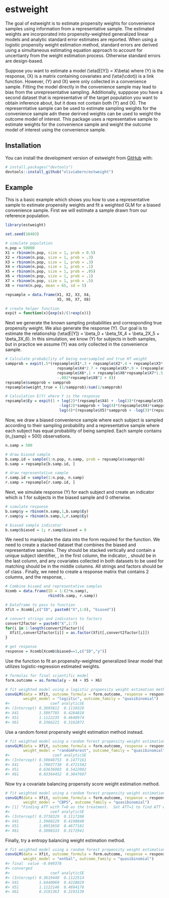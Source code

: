
<!-- README.md is generated from README.Rmd. Please edit that file -->

# estweight

<!-- badges: start -->

<!-- badges: end -->

The goal of estweight is to estimate propensity weights for convenience
samples using information from a representative sample. The estimated
weights are incorporated into propensity-weighted generalized linear
models and analytic standard error estimates are reported. When using a
logistic propensity weight estimation method, standard errors are
derived using a simultaneous estimating equation approach to account for
uncertianty from the weight estimation process. Otherwise standard
errors are design-based.

Suppose you want to estimate a model \(\eta(E[Y]) = X\beta\) where \(Y\)
is the response, \(X\) is a matrix containing covariates and
\(\eta(\cdot)\) is a link function. However, \(Y\) and \(X\) were only
collected in a convenience sample. Fitting the model directly in the
convenience sample may lead to bias from the unrepresentative sampling.
Additionally, supppose you have a second dataset that is representative
of the target population you want to obtain inference about, but it does
not contain both \(Y\) and \(X\). The represerntative sample can be used
to estimate sampling weights for the convenience sample adn these
derirved weights can be used to weight the outcome model of interest.
This package uses a representative sample to estimate weights for the
convenience sample and weight the outcome model of interest using the
convenience sample.

## Installation

You can install the development version of estweight from
[GitHub](https://github.com/) with:

``` r
# install.packages("devtools")
devtools::install_github("oliviabern/estweight")
```

## Example

This is a basic example which shows you how to use a representative
sample to estimate propensity weights and fit a weighted GLM for a
biased convenience sample. First we will estimate a sample drawn from
our reference population.

``` r
library(estweight)

set.seed(10403)

# simulate population
n.pop = 50000
X1 = rbinom(n.pop, size = 1, prob = 0.5)
X2 = rbinom(n.pop, size = 1, prob = .3)
X3 = rbinom(n.pop, size = 1, prob = .3)
X4 = rbinom(n.pop, size = 1, prob = .1)
X5 = rbinom(n.pop, size = 1, prob = .05)
X6 = rbinom(n.pop, size = 1, prob = .1)
X7 = rbinom(n.pop, size = 1, prob = .5)
X8 = rnorm(n.pop, mean = 65, sd = 5)

repsample = data.frame(X1, X2, X3, X4,
                       X5, X6, X7, X8)

# create helper function
expit = function(x){exp(x)/(1+exp(x))}
```

Next we generate the known sampling probabilities and corresponding true
propensity weight. We also generate the response \(Y\). Our goal is to
estimate the relationship
\(\eta(E[Y]) = \beta_0 + \beta_1X_4 + \beta_2X_5 + \beta_3X_6\). In this
simulation, we know \(Y\) for subjects in both samples, but in practice
we assume \(Y\) was only collected in the convenience sample.

``` r
# Calculate probability of being oversampled and true HT weight
sampprob = expit(.5*(repsample$X1*.3 + repsample$X2*.4 + repsample$X3*.8 +
                       repsample$X4*2.7 + repsample$X5*.9 + (repsample$X3)*(repsample$X5)*2 +
                       repsample$X6*.1 + repsample$X6*repsample$X7*1.5 +
                       -.002*repsample$X8^2 + 8))
repsample$sampprob = sampprob
repsample$weight_true = (1/sampprob)/sum(1/sampprob)

# Calculation E(Y) where Y is the response
repsample$Ey = expit(1 + log(2)*(repsample$X4) + -log(3)*(repsample$X5) + log(2.5)*(repsample$X6) +
                        -log(2)*sampprob + log(4)*(repsample$X4)*sampprob +
                        log(4)*(repsample$X5)*sampprob + -log(3)*(repsample$X6)*sampprob)
```

Now, we draw a biased convenience sample where each subject is sampled
according to their sampling probability and a representative sample
where each subject has equal probability of being sampled. Each sample
contains \(n_{samp} = 500\) observations.

``` r
n.samp = 500

# draw biased sample
b.samp.id = sample(1:n.pop, n.samp, prob = repsample$sampprob)
b.samp = repsample[b.samp.id, ]

# draw representative sample
r.samp.id = sample(1:n.pop, n.samp)
r.samp = repsample[r.samp.id, ]
```

Next, we simulate response \(Y\) for each subject and create an
indicator  which is 1 for subjects in the biased sample and 0 otherwise.

``` r
# simulate response
b.samp$y = rbinom(n.samp,1,b.samp$Ey)
r.samp$y = rbinom(n.samp,1,r.samp$Ey)

# biased sample indicator
b.samp$biased = 1; r.samp$biased = 0
```

We need to manipulate the data into the form required for the  function.
We need to create a stacked dataset that combines the biased and
representative samples. They should be stacked vertically and contain a
unique subject identifier, , in the first column, the indicator, ,
should be in the last column, and any covariates collected in both
datasets to be used for matching should be in the middle columns. All
strings and factors should be of class . Finally, we need to create a
response matrix that contains 2 columns,  and the response, .

``` r
# Combine bisaed and representative samples
Xcomb = data.frame(ID = 1:(2*n.samp),
                   rbind(b.samp, r.samp))

# Dataframe to pass to function
Xfit = Xcomb[,c("ID", paste0("X",1:8), "biased")]

# convert strings and indicators to factors
convert2factor = paste0("X",1:7)
for(i in 1:length(convert2factor)){
  Xfit[,convert2factor[i]] = as.factor(Xfit[,convert2factor[i]])
}

# get response
response = Xcomb[Xcomb$biased==1,c("ID","y")]
```

Use the  function to fit an propensity-weighted generalized linear model
that utilizes logistic-regression estimated weights.

``` r
# formulas for final scientific model
form.outcome = as.formula(y ~ X4 + X5 + X6)

# fit weighted model using a logistic propensity weight estimation method
convGLM(data = Xfit, outcome_formula = form.outcome, response = response,
        weight_model = "logistic", outcome_family = "quasibinomial")
#>                  coef analyticSE
#> (Intercept) 0.3695812  0.1110329
#> X41         1.5897785  0.4284810
#> X51         1.1122235  0.4648974
#> X61         0.3366221  0.3162072
```

Use a random forest propensity weight estimation method
instead.

``` r
# fit weighted model using a random forest propensity weight estimation method
convGLM(data = Xfit, outcome_formula = form.outcome, response = response,
        weight_model = "randomForest", outcome_family = "quasibinomial")
#>                   coef analyticSE
#> (Intercept) 0.50048753  0.1477161
#> X41         1.70037738  0.4721582
#> X51         0.63636903  0.5422092
#> X61         0.03364452  0.3847607
```

Now try a covariate balancing propensity score weight estimation
method.

``` r
# fit weighted model using a random forest propensity weight estimation method
convGLM(data = Xfit, outcome_formula = form.outcome, response = response,
        weight_model = "CBPS", outcome_family = "quasibinomial")
#> [1] "Finding ATT with T=0 as the treatment.  Set ATT=1 to find ATT with T=1 as the treatment"
#>                  coef analyticSE
#> (Intercept) 0.3738329  0.1117208
#> X41         1.5960229  0.4198840
#> X51         1.0953650  0.4677181
#> X61         0.3098333  0.3172941
```

Finally, try a entropy balancing weight estimation
method.

``` r
# fit weighted model using a random forest propensity weight estimation method
convGLM(data = Xfit, outcome_formula = form.outcome, response = response,
        weight_model = "entbal", outcome_family = "quasibinomial")
#> final  value -0.049378 
#> converged
#>                  coef analyticSE
#> (Intercept) 0.3619440  0.1122514
#> X41         1.6440069  0.4228829
#> X51         1.1122146  0.4694176
#> X61         0.3191363  0.3193139
```
